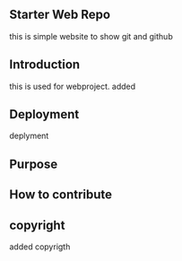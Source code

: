 ## Starter Web Repo

this is simple website to show git and github
## Introduction

this is used for webproject. added 
## Deployment
deplyment
## Purpose

## How to contribute


## copyright

added copyrigth


